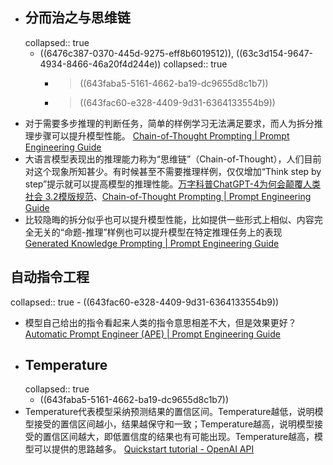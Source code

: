 - ## 分而治之与思维链
  collapsed:: true
	- ((6476c387-0370-445d-9275-eff8b6019512)), ((63c3d154-9647-4934-8466-46a20f4d244e))
	  collapsed:: true
		- > ((643faba5-5161-4662-ba19-dc9655d8c1b7))
		- > ((643fac60-e328-4409-9d31-6364133554b9))
- 对于需要多步推理的判断任务，简单的样例学习无法满足要求，而人为拆分推理步骤可以提升模型性能。 [Chain-of-Thought Prompting | Prompt Engineering Guide](https://www.promptingguide.ai/techniques/cot)
- 大语言模型表现出的推理能力称为“思维链”（Chain-of-Thought），人们目前对这个现象所知甚少。有时候甚至不需要推理样例，仅仅增加“Think step by step”提示就可以提高模型的推理性能。[万字科普ChatGPT-4为何会颠覆人类社会 3.2模版规范](https://www.modevol.com/episode/clf9d5kni0zo301mm6tkl9t87)、[Chain-of-Thought Prompting | Prompt Engineering Guide](https://www.promptingguide.ai/techniques/cot)
- 比较隐晦的拆分似乎也可以提升模型性能，比如提供一些形式上相似、内容完全无关的“命题-推理”样例也可以提升模型在特定推理任务上的表现 [Generated Knowledge Prompting | Prompt Engineering Guide](https://www.promptingguide.ai/techniques/knowledge)
## 自动指令工程
collapsed:: true
	- ((643fac60-e328-4409-9d31-6364133554b9))
- 模型自己给出的指令看起来人类的指令意思相差不大，但是效果更好？ [Automatic Prompt Engineer (APE) | Prompt Engineering Guide](https://www.promptingguide.ai/techniques/ape)
- ## Temperature
  collapsed:: true
	- ((643faba5-5161-4662-ba19-dc9655d8c1b7))
- Temperature代表模型采纳预测结果的置信区间。Temperature越低，说明模型接受的置信区间越小，结果越保守和一致；Temperature越高，说明模型接受的置信区间越大，即低置信度的结果也有可能出现。Temperature越高，模型可以提供的思路越多。 [Quickstart tutorial - OpenAI API](https://platform.openai.com/docs/quickstart/adjust-your-settings)
